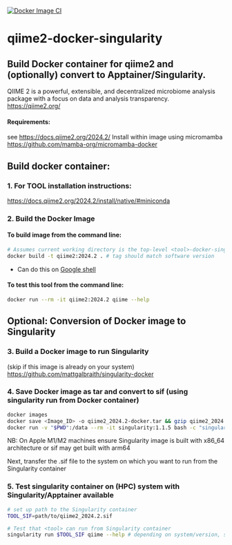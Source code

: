 [![Docker Image CI](https://github.com/mattgalbraith/qiime2-docker-singularity/actions/workflows/docker-image.yml/badge.svg)](https://github.com/mattgalbraith/qiime2-docker-singularity/actions/workflows/docker-image.yml)

# qiime2-docker-singularity

## Build Docker container for qiime2 and (optionally) convert to Apptainer/Singularity.  

QIIME 2 is a powerful, extensible, and decentralized microbiome analysis package with a focus on data and analysis transparency.  
https://qiime2.org/ 
  
#### Requirements:
see https://docs.qiime2.org/2024.2/
Install within image using micromamba
https://github.com/mamba-org/micromamba-docker
  
## Build docker container:  

### 1. For TOOL installation instructions:  
https://docs.qiime2.org/2024.2/install/native/#miniconda  


### 2. Build the Docker Image

#### To build image from the command line:  
``` bash
# Assumes current working directory is the top-level <tool>-docker-singularity directory
docker build -t qiime2:2024.2 . # tag should match software version
```
* Can do this on [Google shell](https://shell.cloud.google.com)

#### To test this tool from the command line:
``` bash
docker run --rm -it qiime2:2024.2 qiime --help 
```

## Optional: Conversion of Docker image to Singularity  

### 3. Build a Docker image to run Singularity  
(skip if this image is already on your system)  
https://github.com/mattgalbraith/singularity-docker

### 4. Save Docker image as tar and convert to sif (using singularity run from Docker container)  
``` bash
docker images
docker save <Image_ID> -o qiime2_2024.2-docker.tar && gzip qiime2_2024.2-docker.tar # = IMAGE_ID of <tool> image
docker run -v "$PWD":/data --rm -it singularity:1.1.5 bash -c "singularity build /data/qiime2_2024.2.sif docker-archive:///data/qiime2_2024.2-docker.tar.gz"
```
NB: On Apple M1/M2 machines ensure Singularity image is built with x86_64 architecture or sif may get built with arm64  

Next, transfer the <tool>.sif file to the system on which you want to run <tool> from the Singularity container  

### 5. Test singularity container on (HPC) system with Singularity/Apptainer available  
``` bash
# set up path to the Singularity container
TOOL_SIF=path/to/qiime2_2024.2.sif

# Test that <tool> can run from Singularity container
singularity run $TOOL_SIF qiime --help # depending on system/version, singularity may be called apptainer
```